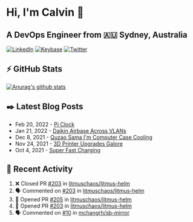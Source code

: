 # Hi, I'm Calvin 🍭
## A DevOps Engineer from 🇦🇺 Sydney, Australia</h3>

[![LinkedIn](https://img.shields.io/badge/-c–bui-0077B5?style=flat-square&labelColor=0077B5&logo=LinkedIn&logoColor=white)](https://www.linkedin.com/in/c-bui/)
[![Keybase](https://img.shields.io/badge/-calvinbui-ff6f21?style=flat-square&labelColor=ff6f21&logo=Keybase&logoColor=white)](https://keybase.io/calvinbui)
[![Twitter](https://img.shields.io/badge/-ASAPCalvin-1DA1F2?style=flat-square&labelColor=1DA1F2&logo=Twitter&logoColor=white)](https://twitter.com/ASAPCalvin)

<!-- https://github.com/rishavanand/github-profilinator -->
## ⚡ GitHub Stats
[![Anurag's github stats](https://github-readme-stats.vercel.app/api?username=calvinbui&count_private=true&hide_title=true)](https://github.com/anuraghazra/github-readme-stats)

<!-- https://github.com/gautamkrishnar/blog-post-workflow -->
## ✒️ Latest Blog Posts

<!-- BLOG-POST-LIST:START -->
- Feb 20, 2022 - [Pi Clock](https://calvin.me/pi-clock)
- Jan 21, 2022 - [Daikin Airbase Across VLANs](https://calvin.me/daikin-airbase-vlans-opnsense)
- Dec 8, 2021 - [Quzao Sama I&#39;m Computer Case Cooling](https://calvin.me/quzao-sama-im-cooling)
- Nov 24, 2021 - [3D Printer Upgrades Galore](https://calvin.me/3d-printer-upgrades-galore)
- Oct 4, 2021 - [Super Fast Charging](https://calvin.me/super-fast-charging)

<!-- BLOG-POST-LIST:END -->

## 🏃‍ Recent Activity

<!--START_SECTION:activity-->
1. ❌ Closed PR [#203](https://github.com/litmuschaos/litmus-helm/pull/203) in [litmuschaos/litmus-helm](https://github.com/litmuschaos/litmus-helm)
2. 🗣 Commented on [#203](https://github.com/litmuschaos/litmus-helm/issues/203) in [litmuschaos/litmus-helm](https://github.com/litmuschaos/litmus-helm)
3. 💪 Opened PR [#205](https://github.com/litmuschaos/litmus-helm/pull/205) in [litmuschaos/litmus-helm](https://github.com/litmuschaos/litmus-helm)
4. 💪 Opened PR [#203](https://github.com/litmuschaos/litmus-helm/pull/203) in [litmuschaos/litmus-helm](https://github.com/litmuschaos/litmus-helm)
5. 🗣 Commented on [#10](https://github.com/mchangrh/sb-mirror/issues/10) in [mchangrh/sb-mirror](https://github.com/mchangrh/sb-mirror)
<!--END_SECTION:activity-->
